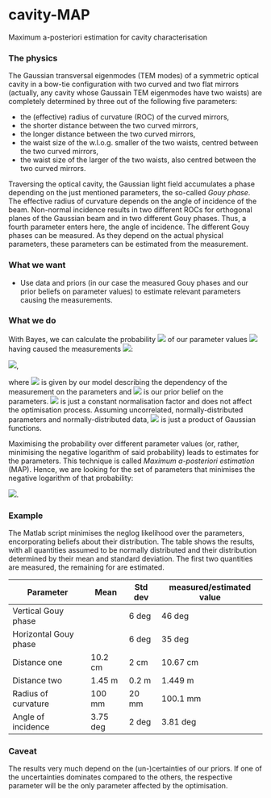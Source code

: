 # cavity-MAP
Maximum a-posteriori estimation for cavity characterisation

### The physics
The Gaussian transversal eigenmodes (TEM modes) of a symmetric optical cavity in a bow-tie configuration with two curved and two flat mirrors (actually, any cavity whose Gaussain TEM eigenmodes have two waists) are completely determined by three out of the following five parameters:
- the (effective) radius of curvature (ROC) of the curved mirrors,
- the shorter distance between the two curved mirrors,
- the longer distance between the two curved mirrors,
- the waist size of the w.l.o.g. smaller of the two waists, centred between the two curved mirrors, 
- the waist size of the larger of the two waists, also centred between the two curved mirrors.

Traversing the optical cavity, the Gaussian light field accumulates a phase depending on the just mentioned parameters, the so-called *Gouy phase*. The effective radius of curvature depends on the angle of incidence of the beam. Non-normal incidence results in two different ROCs for orthogonal planes of the Gaussian beam and in two different Gouy phases. Thus, a fourth parameter enters here, the angle of incidence. The different Gouy phases can be measured. As they depend on the actual physical parameters, these parameters can be estimated from the measurement.

### What we want
- Use data and priors (in our case the measured Gouy phases and our prior beliefs on parameter values) to estimate relevant parameters causing the measurements.

### What we do
With Bayes, we can calculate the probability <img src="https://render.githubusercontent.com/render/math?math=P(p|x)"> of our parameter values <img src="https://render.githubusercontent.com/render/math?math=p"> having caused the measurements <img src="https://render.githubusercontent.com/render/math?math=x">:

<img src="https://render.githubusercontent.com/render/math?math=P(p|x)=\frac{P(x|p)P(p)}{P(x)}">,

where <img src="https://render.githubusercontent.com/render/math?math=P(x|p)"> is given by our model describing the dependency of the measurement on the parameters and <img src="https://render.githubusercontent.com/render/math?math=P(p)"> is our prior belief on the parameters. <img src="https://render.githubusercontent.com/render/math?math=P(x)"> is just a constant normalisation factor and does not affect the optimisation process. Assuming uncorrelated, normally-distributed parameters and normally-distributed data, <img src="https://render.githubusercontent.com/render/math?math=P(x|p)"> is just a product of Gaussian functions.

Maximising the probability over different parameter values (or, rather, minimising the negative logarithm of said probability) leads to estimates for the parameters. This technique is called *Maximum a-posteriori estimation* (MAP). Hence, we are looking for the set of parameters that minimises the negative logarithm of that probability:

<img src="https://render.githubusercontent.com/render/math?math=\min_p\ {-}\log P(p|x)=\min_p\ {-}\log P(x|p)P(p)">.

### Example
The Matlab script minimises the neglog likelihood over the parameters, encorporating beliefs about their distribution. The table shows the results, with all quantities assumed to be normally distributed and their distribution determined by their mean and standard deviation. The first two quantities are measured, the remaining for are estimated.

| Parameter             | Mean     | Std dev | measured/estimated value |
|-----------------------|----------|---------|----------|
| Vertical Gouy phase   |          | 6 deg   | 46 deg   |
| Horizontal Gouy phase |          | 6 deg   | 35 deg   |
| Distance one          | 10.2 cm  | 2 cm    | 10.67 cm |
| Distance two          | 1.45 m   | 0.2 m   | 1.449 m  |
| Radius of curvature   | 100 mm   | 20 mm   | 100.1 mm |
| Angle of incidence    | 3.75 deg | 2 deg   | 3.81 deg |

### Caveat
The results very much depend on the (un-)certainties of our priors. If one of the uncertainties dominates compared to the others, the respective parameter will be the only parameter affected by the
optimisation.
